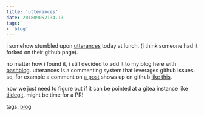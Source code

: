```yaml
---
title: 'utterances'
date: 201809052134.13
tags:
- 'blog'
---
```


i somehow stumbled upon [utterances](https://utteranc.es) today at
lunch. (i think someone had it forked on their github page).

no matter how i found it, i still decided to add it to my blog here with
[bashblog](https://tildegit.org/team/bashblog). utterances is a
commenting system that leverages github issues. so, for example a
comment on [a
post](https://tilde.team/~ben/blog/upsides-of-new-dns-nameservers.html)
shows up on github [like
this](https://github.com/benharri/tilde/issues/1#issuecomment-418732788).

now we just need to figure out if it can be pointed at a gitea instance
like [tildegit](https://tildegit.org). might be time for a PR!

tags: [blog](tag_blog.html)
